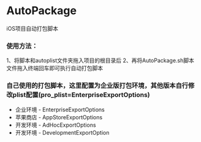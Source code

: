 # AutoPackage
iOS项目自动打包脚本

### 使用方法：
1、将脚本和autoplist文件夹拖入项目的根目录后
2、再将AutoPackage.sh脚本文件拖入终端回车即可执行自动打包脚本

### 自己使用的打包脚本，这里配置为企业版打包环境，其他版本自行修改plist配置(pro_plist=EnterpriseExportOptions)

* 企业环境 - EnterpriseExportOptions
* 苹果商店 - AppStoreExportOptions
* 开发环境 - AdHocExportOptions
* 开发环境 - DevelopmentExportOption




